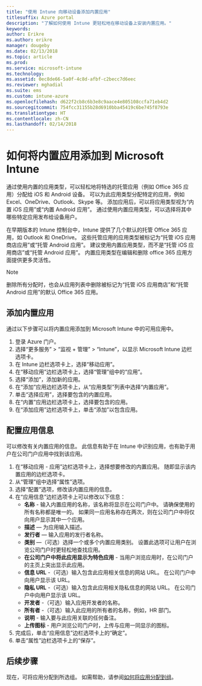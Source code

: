 ```yaml
---
title: "使用 Intune 向移动设备添加内置应用"
titlesuffix: Azure portal
description: "了解如何使用 Intune 更轻松地在移动设备上安装内置应用。"
keywords: 
author: Erikre
ms.author: erikre
manager: dougeby
ms.date: 02/13/2018
ms.topic: article
ms.prod: 
ms.service: microsoft-intune
ms.technology: 
ms.assetid: 0ec8de66-5a0f-4c8d-afbf-c2becc7d6eec
ms.reviewer: mghadial
ms.suite: ems
ms.custom: intune-azure
ms.openlocfilehash: d622f2cb8c6b3e8c9aace4e805108ccfa71eb4d2
ms.sourcegitcommit: 754fcc31155b28d6910bba45419c6be745f8793e
ms.translationtype: HT
ms.contentlocale: zh-CN
ms.lasthandoff: 02/14/2018
---
```

# <a name="how-to-add-built-in-apps-to-microsoft-intune"></a>如何将内置应用添加到 Microsoft Intune

通过使用内置的应用类型，可以轻松地将特选的托管应用（例如 Office 365 应用）分配给 iOS 和 Android 设备。 可以为此应用类型分配特定的应用，例如 Excel、OneDrive、Outlook、Skype 等。 添加应用后，可以将应用类型视为“内置 iOS 应用”或“内置 Android 应用”。 通过使用内置应用类型，可以选择将其中哪些特定应用发布给设备用户。

 在早期版本的 Intune 控制台中，Intune 提供了几个默认的托管 Office 365 应用，如 Outlook 和 OneDrive。 这些托管应用的应用类型被标记为“托管 iOS 应用商店应用”或“托管 Android 应用”。 建议使用内置应用类型，而不是“托管 iOS 应用商店”或“托管 Android 应用”。 内置应用类型在编辑和删除 office 365 应用方面提供更多灵活性。

>[!NOTE]
>删除所有分配时，也会从应用列表中删除被标记为“托管 iOS 应用商店”和“托管 Android 应用”的默认 Office 365 应用。

## <a name="add-built-in-app"></a>添加内置应用

通过以下步骤可以将内置应用添加到 Microsoft Intune 中的可用应用中。
1.  登录 Azure 门户。
2.  选择“更多服务” > “监视 + 管理” > “Intune”，以显示 Microsoft Intune 边栏选项卡。
3.  在 Intune 边栏选项卡上，选择“移动应用”。
4.  在“移动应用”边栏选项卡上，选择“管理”组中的“应用”。
5.  选择“添加”，添加新的应用。
6.  在“添加”应用边栏选项卡上，从“应用类型”列表中选择“内置应用”。
7.  单击“选择应用”，选择要包含的内置应用。
8.  在“内置”应用边栏选项卡上，选择要包含的应用。
9.  在“添加应用”边栏选项卡上，单击“添加”以包含应用。


## <a name="configure-app-information"></a>配置应用信息

可以修改有关内置应用的信息。 此信息有助于在 Intune 中识别应用，也有助于用户在公司门户应用中找到该应用。
1.  在“移动应用 - 应用”边栏选项卡上，选择想要修改的内置应用。 随即显示该内置应用的边栏选项卡。
2.  从“管理”组中选择“属性”选项。
3.  选择“配置”选项，修改该内置应用的信息。
4.  在“应用信息”边栏选项卡上可以修改以下信息：
    -   **名称** - 输入内置应用的名称，该名称将显示在公司门户中。 请确保使用的所有名称都是唯一的。 如果同一应用名称存在两次，则在公司门户中将仅向用户显示其中一个应用。
    -   **描述** — 为应用输入描述。 
    -   **发行者** — 输入应用的发行者名称。
    -   **类别** —（可选）选择一个或多个内置应用类别。 设置此选项可让用户在浏览公司门户时更轻松地查找应用。
    -   **在公司门户中将此应用显示为特色应用** - 当用户浏览应用时，在公司门户的主页上突出显示此应用。
    -   **信息 URL** -（可选）输入包含此应用相关信息的网站 URL。 在公司门户中向用户显示该 URL。
    -   **隐私 URL** -（可选）输入包含此应用相关隐私信息的网站 URL。 在公司门户中向用户显示该 URL。
    -   **开发者** -（可选）输入应用开发者的名称。
    -   **所有者** -（可选）输入此应用的所有者的名称，例如，HR 部门。
    -   **说明** - 输入要与此应用关联的任何备注。
    -   **上传图标** - 用户浏览公司门户时，上传与应用一同显示的图标。
3.  完成后，单击“应用信息”边栏选项卡上的“确定”。
4.  单击“属性”边栏选项卡上的“保存”。

## <a name="next-steps"></a>后续步骤

现在，可将应用分配到所选组。 如需帮助，请参阅[如何将应用分配到组](apps-deploy.md)。
